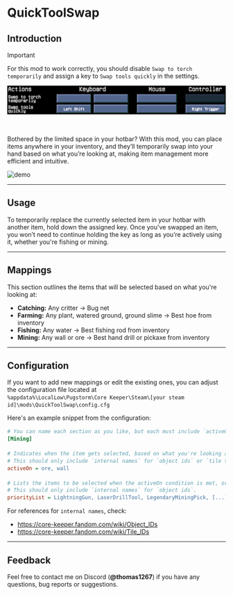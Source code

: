 # QuickToolSwap

## Introduction 

> [!IMPORTANT]
> For this mod to work correctly, you should disable `Swap to torch temporarily` and assign a key to `Swap tools quickly` in the settings.
>
> ![img.png](assets/KeyBindings.png)

<br>


Bothered by the limited space in your hotbar? With this mod, you can place items anywhere in your inventory, 
and they’ll temporarily swap into your hand based on what you’re looking at, making item management more efficient and intuitive.

<img src="assets/Demo.gif" alt="demo"/>

---

## Usage

To temporarily replace the currently selected item in your hotbar with another item, hold down the assigned key. Once you've swapped an item, 
you won’t need to continue holding the key as long as you’re actively using it, whether you're fishing or mining.

---

## Mappings

This section outlines the items that will be selected based on what you're looking at:

* **Catching:** Any critter -> Bug net
* **Farming:** Any plant, watered ground, ground slime -> Best hoe from inventory
* **Fishing:** Any water -> Best fishing rod from inventory
* **Mining:** Any wall or ore -> Best hand drill or pickaxe from inventory


---

## Configuration

If you want to add new mappings or edit the existing ones, you can adjust the configuration file located at<br>
`%appdata%\LocalLow\Pugstorm\Core Keeper\Steam\[your steam id]\mods\QuickToolSwap\config.cfg`

Here's an example snippet from the configuration:

```cfg
# You can name each section as you like, but each must include `activeOn` and `priorityList`.
[Mining]

# Indicates when the item gets selected, based on what you're looking at.
# This should only include `internal names` for `object ids` or `tile types`.
activeOn = ore, wall
 
# Lists the items to be selected when the activeOn condition is met, ordered by preference from highest to lowest.
# This should only include `internal names` for `object ids`.
priorityList = LightningGun, LaserDrillTool, LegendaryMiningPick, [...], CopperMiningPick, WoodMiningPick
```

For references for `internal names`, check:
* https://core-keeper.fandom.com/wiki/Object_IDs
* https://core-keeper.fandom.com/wiki/Tile_IDs

---

## Feedback

Feel free to contact me on Discord (**@thomas1267**) if you have any questions, bug reports or suggestions.

